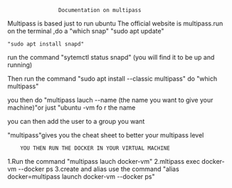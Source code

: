       				Documentation on multipass
   Multipass is based just  to run ubuntu
   The  official website is multipass.run
    on the terminal ,do a "which snap" 
   "sudo apt update"

    "sudo apt install snapd"

   run the command "sytemctl status snapd"
    (you will find it to be up and running)
   
   Then run the command "sudo apt install --classic multipass"
    do "which multipass"
    
   you then do "multipass lauch --name (the name you want to give your machine)"or just "ubuntu -vm fo r the name
   
   you can then add the user to a group you want
   
   "multipass"gives you the cheat sheet to better your multipass level
   
   		YOU THEN RUN THE DOCKER IN YOUR VIRTUAL MACHINE
   1.Run the command "multipass lauch docker-vm"
   2.mltipass exec docker-vm --docker ps
   3.create and alias
   	use the command "alias docker=multipass launch docker-vm --docker ps"
   	